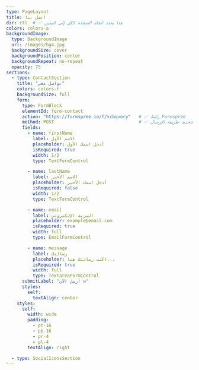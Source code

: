 ```yaml
---
type: PageLayout
title: اتصل بنا
dir: rtl  # ✅ هذا يحدد اتجاه الصفحة ككل إلى اليمين
colors: colors-a
backgroundImage:
  type: BackgroundImage
  url: /images/bg4.jpg
  backgroundSize: cover
  backgroundPosition: center
  backgroundRepeat: no-repeat
  opacity: 75
sections:
  - type: ContactSection
    title: "تواصل معي"
    colors: colors-f
    backgroundSize: full
    form:
      type: FormBlock
      elementId: form-contact
      action: "https://formspree.io/f/xrbqvory"   # ✅ رابط Formspree
      method: POST                                # ✅ لتحديد طريقة الإرسال
      fields:
        - name: firstName
          label: الاسم الأول
          placeholder: أدخل اسمك الأول
          isRequired: true
          width: 1/2
          type: TextFormControl

        - name: lastName
          label: الاسم الأخير
          placeholder: أدخل اسمك الأخير
          isRequired: false
          width: 1/2
          type: TextFormControl

        - name: email
          label: البريد الإلكتروني
          placeholder: example@email.com
          isRequired: true
          width: full
          type: EmailFormControl

        - name: message
          label: رسالتك
          placeholder: اكتب رسالتك هنا...
          isRequired: true
          width: full
          type: TextareaFormControl
      submitLabel: "أرسل الآن ✉️"
      styles:
        self:
          textAlign: center
    styles:
      self:
        width: wide
        padding:
          - pt-16
          - pb-16
          - pr-4
          - pl-4
        textAlign: right

  - type: SocialIconsSection
---
```

